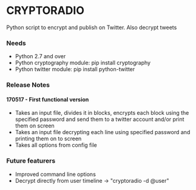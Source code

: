 CRYPTORADIO
===========

Python script to encrypt and publish on Twitter. Also decrypt tweets

### Needs

 * Python 2.7 and over
 * Python cryptography module: pip install cryptography
 * Python twitter module: pip install python-twitter



### Release Notes

#### 170517 - First functional version
   * Takes an input file, divides it in blocks, encrypts each block using the specified password and send them to a twitter account and/or print them on screen
   * Takes an input file decrypting each line using specified password and printing them on to screen
   * Takes all options from config file

### Future featurers
 * Improved command line options
 * Decrypt directly from user timeline -> "cryptoradio -d @user"
